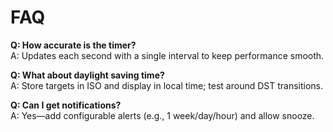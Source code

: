# FAQ

**Q: How accurate is the timer?**  
A: Updates each second with a single interval to keep performance smooth.

**Q: What about daylight saving time?**  
A: Store targets in ISO and display in local time; test around DST transitions.

**Q: Can I get notifications?**  
A: Yes—add configurable alerts (e.g., 1 week/day/hour) and allow snooze.
